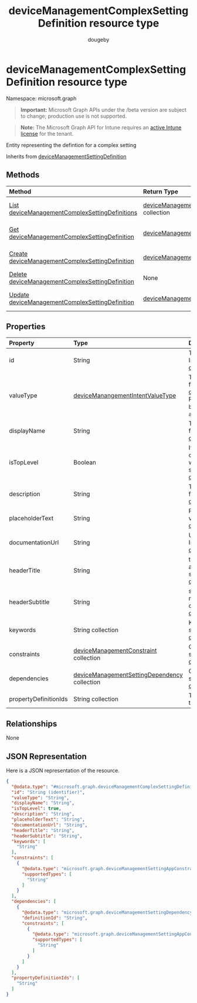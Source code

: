 ﻿---
title: "deviceManagementComplexSettingDefinition resource type"
description: "Entity representing the defintion for a complex setting"
author: "dougeby"
localization_priority: Normal
ms.prod: "intune"
doc_type: resourcePageType
---

# deviceManagementComplexSettingDefinition resource type

Namespace: microsoft.graph

> **Important:** Microsoft Graph APIs under the /beta version are subject to change; production use is not supported.

> **Note:** The Microsoft Graph API for Intune requires an [active Intune license](https://go.microsoft.com/fwlink/?linkid=839381) for the tenant.

Entity representing the defintion for a complex setting

Inherits from [deviceManagementSettingDefinition](../resources/intune-deviceintent-devicemanagementsettingdefinition.md)

## Methods

| Method                                                                                                                           | Return Type                                                                                                                         | Description                                                                                                                                                                |
| :------------------------------------------------------------------------------------------------------------------------------- | :---------------------------------------------------------------------------------------------------------------------------------- | :------------------------------------------------------------------------------------------------------------------------------------------------------------------------- |
| [List deviceManagementComplexSettingDefinitions](../api/intune-deviceintent-devicemanagementcomplexsettingdefinition-list.md)    | [deviceManagementComplexSettingDefinition](../resources/intune-deviceintent-devicemanagementcomplexsettingdefinition.md) collection | List properties and relationships of the [deviceManagementComplexSettingDefinition](../resources/intune-deviceintent-devicemanagementcomplexsettingdefinition.md) objects. |
| [Get deviceManagementComplexSettingDefinition](../api/intune-deviceintent-devicemanagementcomplexsettingdefinition-get.md)       | [deviceManagementComplexSettingDefinition](../resources/intune-deviceintent-devicemanagementcomplexsettingdefinition.md)            | Read properties and relationships of the [deviceManagementComplexSettingDefinition](../resources/intune-deviceintent-devicemanagementcomplexsettingdefinition.md) object.  |
| [Create deviceManagementComplexSettingDefinition](../api/intune-deviceintent-devicemanagementcomplexsettingdefinition-create.md) | [deviceManagementComplexSettingDefinition](../resources/intune-deviceintent-devicemanagementcomplexsettingdefinition.md)            | Create a new [deviceManagementComplexSettingDefinition](../resources/intune-deviceintent-devicemanagementcomplexsettingdefinition.md) object.                              |
| [Delete deviceManagementComplexSettingDefinition](../api/intune-deviceintent-devicemanagementcomplexsettingdefinition-delete.md) | None                                                                                                                                | Deletes a [deviceManagementComplexSettingDefinition](../resources/intune-deviceintent-devicemanagementcomplexsettingdefinition.md).                                        |
| [Update deviceManagementComplexSettingDefinition](../api/intune-deviceintent-devicemanagementcomplexsettingdefinition-update.md) | [deviceManagementComplexSettingDefinition](../resources/intune-deviceintent-devicemanagementcomplexsettingdefinition.md)            | Update the properties of a [deviceManagementComplexSettingDefinition](../resources/intune-deviceintent-devicemanagementcomplexsettingdefinition.md) object.                |

## Properties

| Property              | Type                                                                                                                  | Description                                                                                                                                                                                                                                            |
| :-------------------- | :-------------------------------------------------------------------------------------------------------------------- | :----------------------------------------------------------------------------------------------------------------------------------------------------------------------------------------------------------------------------------------------------- |
| id                    | String                                                                                                                | The ID of the setting definition Inherited from [deviceManagementSettingDefinition](../resources/intune-deviceintent-devicemanagementsettingdefinition.md)                                                                                             |
| valueType             | [deviceManangementIntentValueType](../resources/intune-deviceintent-devicemanangementintentvaluetype.md)              | The data type of the value Inherited from [deviceManagementSettingDefinition](../resources/intune-deviceintent-devicemanagementsettingdefinition.md). Possible values are: `integer`, `boolean`, `string`, `complex`, `collection`, `abstractComplex`. |
| displayName           | String                                                                                                                | The setting's display name Inherited from [deviceManagementSettingDefinition](../resources/intune-deviceintent-devicemanagementsettingdefinition.md)                                                                                                   |
| isTopLevel            | Boolean                                                                                                               | If the setting is top level, it can be configured without the need to be wrapped in a collection or complex setting Inherited from [deviceManagementSettingDefinition](../resources/intune-deviceintent-devicemanagementsettingdefinition.md)          |
| description           | String                                                                                                                | The setting's description Inherited from [deviceManagementSettingDefinition](../resources/intune-deviceintent-devicemanagementsettingdefinition.md)                                                                                                    |
| placeholderText       | String                                                                                                                | Placeholder text as an example of valid input Inherited from [deviceManagementSettingDefinition](../resources/intune-deviceintent-devicemanagementsettingdefinition.md)                                                                                |
| documentationUrl      | String                                                                                                                | Url to setting documentation Inherited from [deviceManagementSettingDefinition](../resources/intune-deviceintent-devicemanagementsettingdefinition.md)                                                                                                 |
| headerTitle           | String                                                                                                                | title of the setting header represents a category/section of a setting/settings Inherited from [deviceManagementSettingDefinition](../resources/intune-deviceintent-devicemanagementsettingdefinition.md)                                              |
| headerSubtitle        | String                                                                                                                | subtitle of the setting header for more details about the category/section Inherited from [deviceManagementSettingDefinition](../resources/intune-deviceintent-devicemanagementsettingdefinition.md)                                                   |
| keywords              | String collection                                                                                                     | Keywords associated with the setting Inherited from [deviceManagementSettingDefinition](../resources/intune-deviceintent-devicemanagementsettingdefinition.md)                                                                                         |
| constraints           | [deviceManagementConstraint](../resources/intune-deviceintent-devicemanagementconstraint.md) collection               | Collection of constraints for the setting value Inherited from [deviceManagementSettingDefinition](../resources/intune-deviceintent-devicemanagementsettingdefinition.md)                                                                              |
| dependencies          | [deviceManagementSettingDependency](../resources/intune-deviceintent-devicemanagementsettingdependency.md) collection | Collection of dependencies on other settings Inherited from [deviceManagementSettingDefinition](../resources/intune-deviceintent-devicemanagementsettingdefinition.md)                                                                                 |
| propertyDefinitionIds | String collection                                                                                                     | The definitions of each property of the complex setting                                                                                                                                                                                                |

## Relationships

None

## JSON Representation

Here is a JSON representation of the resource.

<!-- {
  "blockType": "resource",
  "keyProperty": "id",
  "@odata.type": "microsoft.graph.deviceManagementComplexSettingDefinition"
}
-->

```json
{
  "@odata.type": "#microsoft.graph.deviceManagementComplexSettingDefinition",
  "id": "String (identifier)",
  "valueType": "String",
  "displayName": "String",
  "isTopLevel": true,
  "description": "String",
  "placeholderText": "String",
  "documentationUrl": "String",
  "headerTitle": "String",
  "headerSubtitle": "String",
  "keywords": [
    "String"
  ],
  "constraints": [
    {
      "@odata.type": "microsoft.graph.deviceManagementSettingAppConstraint",
      "supportedTypes": [
        "String"
      ]
    }
  ],
  "dependencies": [
    {
      "@odata.type": "microsoft.graph.deviceManagementSettingDependency",
      "definitionId": "String",
      "constraints": [
        {
          "@odata.type": "microsoft.graph.deviceManagementSettingAppConstraint",
          "supportedTypes": [
            "String"
          ]
        }
      ]
    }
  ],
  "propertyDefinitionIds": [
    "String"
  ]
}
```
